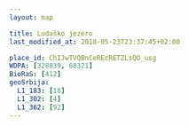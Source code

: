 ```yaml
---
layout: map

title: Ludaško jezero
last_modified_at: 2018-05-23T23:37:45+02:00

place_id: ChIJwTVQBnCeREcRETZLsQO_usg
WDPA: [328839, 68321]
BioRaS: [412]
geoSrbija:
  L1_183: [18]
  L1_302: [4]
  L1_362: [92]
---
```

